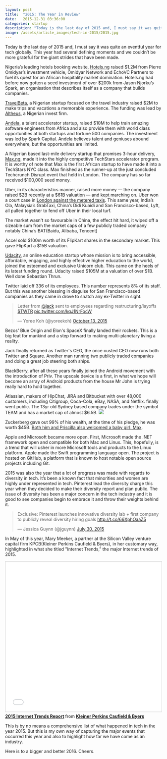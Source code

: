 ```yaml
---
layout: post
title:  "2015: The Year in Review"
date:   2015-12-31 03:36:00
categories: startup
description: "Today is the last day of 2015 and, I must say it was quite an eventful year for tech globally. This year had several defining moments and we couldn’t be more grateful for the giant strides that have been made."
image: /assets/article_images/tech-in-2015/2015.jpg
---
```


Today is the last day of 2015 and, I must say it was quite an eventful year for tech globally. This year had several defining moments and we couldn’t be more grateful for the giant strides that have been made.

Nigeria’s leading hotels booking website, [Hotels.ng](http://hotels.ng) raised $1.2M from Pierre Omidyar’s investment vehicle, Omidyar Network and EchoVC Partners  to fuel its quest for an African hospitality market domination. Hotels.ng had before now gotten a seed investment of over $200k from Jason Njorku’s Spark, an organisation that describes itself as a company that builds companies.

[TravelBeta](https://www.travelbeta.com/), a Nigerian startup focused on the travel industry raised $2M to make trips and vacations a memorable experience. The funding was lead by [Altheus](http://altheusltd.com/), a Nigerian invest firm.

[Andela](http://www.andela.com/), a talent accelerator startup, raised $10M to help train amazing software engineers from Africa and also provide them with world class opportunities at both startups and fortune 500 companies. The investment was led by Spark Capital. Andela believes talent and geniuses abound everywhere, but the opportunities are limited.

A Nigerian based last-mile delivery startup that promises 3-hour delivery, [Max.ng](http://max.ng), made it into the highly competitive TechStars accelerator program. It is worthy of note that Max is the first African startup to have made it into a TechStars NYC class. Max finished as the runner-up at the just concluded Techcrunch Disrupt event that held in London. The company has so far received $100,000 seed money. 

Uber, in its characteristics manner, raised more money &mdash; the company raised $2B recently at a $61B valuation &mdash; and kept marching on. Uber won a court case in [London against the metered taxis](http://www.theguardian.com/technology/2015/oct/16/uber-wins-high-court-case-taxi-app-tfl). This same year, India’s Ola, Malaysia’s GrabTaxi, China’s Didi Kuaidi and San Francisco-based, Lyft, all pulled together to fend off Uber in their local turf.

The market wasn't so favourable in China, the effect hit hard, it wiped off a sizeable sum from the market caps of a few publicly traded company notably China’s BAT(Baidu, Alibaba, Tencent)

Accel sold $100m worth of its FlipKart shares in the secondary market. This gave FlipKart a $15B valuation.

[Udacity](https://www.udacity.com/), an online education startup whose mission is to bring accessible, affordable, engaging, and highly effective higher education to the world, joined the esteemed and exclusive Unicorn club. This came on the heels of its latest funding round. Udacity raised $105M at a valuation of over $1B. Well done Sebastian Thrun.

Twitter laid off 336 of its employees. This number represents 8% of its staff. But this was another blessing in disguise for San Francisco-based companies as they came in drove to snatch any ex-Twitter in sight.
<blockquote class="twitter-tweet" lang="en"><p lang="en" dir="ltr">Letter from <a href="https://twitter.com/jack">@jack</a> sent to employees regarding restructuring/layoffs <a href="https://twitter.com/search?q=%24TWTR&amp;src=ctag">$TWTR</a> <a href="http://t.co/kqJ1NrFocW">pic.twitter.com/kqJ1NrFocW</a></p>&mdash; Yoree Koh (@yoreekoh) <a href="https://twitter.com/yoreekoh/status/653912085093416960">October 13, 2015</a></blockquote>
<script async src="//platform.twitter.com/widgets.js" charset="utf-8"></script>

Bezos' Blue Origin and Elon's SpaceX finally landed their rockets. This is a big feat for mankind and a step forward to making multi-planetary living a reality.

Jack finally returned as Twitter's CEO, the once ousted CEO now runs both Twitter and Square. Another man running two publicly traded companies and doing a great job steering both ships.

BlackBerry, after all these years finally joined the Android movement with the introduction of Priv. The upscale device is a first, in what we hope will become an array of Android products from the house Mr John is trying really hard to hold together.

Atlassian, makers of HipChat, JIRA and Bitbucket with over 48,000 customers, including Citigroup, Coca-Cola, eBay, NASA, and Netflix. finally went public. The 13yr old Sydney based company trades under the symbol TEAM and has a market cap of almost $6.5B.
<img src="https://www.google.com/finance/getchart?q=TEAM&p=20Y&i=86400" />

Zuckerberg gave out 99% of his wealth, at the time of his pledge, he was worth $45B. [Both him and Priscilla also welcomed a baby girl, Max](https://www.facebook.com/notes/mark-zuckerberg/a-letter-to-our-daughter/10153375081581634?pnref=story).

Apple and Microsoft became more open. First, Microsoft made the .NET framework open and compatible for both Mac and Linux. This, hopefully, is a trend that will usher in more Microsoft tools and products to the Linux platform. Apple made the Swift programming language open. The project is hosted on GitHub, a platform that is known to host notable open source projects including Git.

2015 was also the year that a lot of progress was made with regards to diversity in tech. It’s been a known fact that minorities and women are highly under represented in tech. Pinterest lead the diversity charge this year when they decided to make their diversity report and plan public. The issue of diversity has been a major concern in the tech industry and it is good to see companies begin to embrace it and throw their weights behind it.
<blockquote class="twitter-tweet" lang="en"><p lang="en" dir="ltr">Exclusive: Pinterest launches innovative diversity lab + first company to publicly reveal diversity hiring goals <a href="http://t.co/66XphOaaZ5">http://t.co/66XphOaaZ5</a></p>&mdash; Jessica Guynn (@jguynn) <a href="https://twitter.com/jguynn/status/626785265684590592">July 30, 2015</a></blockquote>
<script async src="//platform.twitter.com/widgets.js" charset="utf-8"></script>

In May of this year, Mary Meeker, a partner at the Silicon Valley venture capital firm KPCB(Kleiner Perkins Caufield & Byers), in her customary way, highlighted in what she titled "Internet Trends," the major Internet trends of 2015.
<iframe src="//www.slideshare.net/slideshow/embed_code/key/sUM0BRj7Dd2ENC" width="650" height="485" frameborder="0" marginwidth="0" marginheight="0" scrolling="no" style="border:1px solid #CCC; border-width:1px; margin-bottom:5px; max-width: 100%;" allowfullscreen> </iframe> <div style="margin-bottom:5px"> <strong> <a href="//www.slideshare.net/kleinerperkins/internet-trends-v1" title="2015 Internet Trends Report" target="_blank">2015 Internet Trends Report</a> </strong> from <strong><a href="//www.slideshare.net/kleinerperkins" target="_blank">Kleiner Perkins Caufield &amp; Byers</a></strong> </div>

This is by no means a comprehensive list of what happened in tech in the year 2015. But this is my own way of capturing the major events that occurred this year and also to highlight how far we have come as an industry. 

Here is to a bigger and better 2016. Cheers.